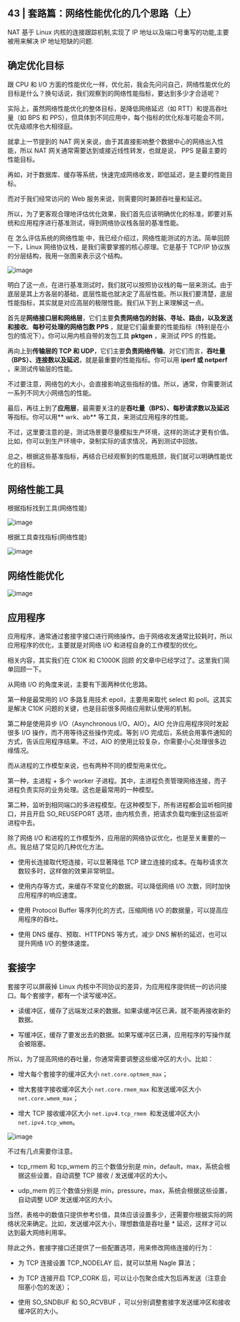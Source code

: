 43 | 套路篇：网络性能优化的几个思路（上）
----

NAT 基于  Linux 内核的连接跟踪机制,实现了 IP 地址以及端口号重写的功能,主要被用来解决 IP 地址短缺的问题.


确定优化目标
---

跟 CPU 和 I/O 方面的性能优化一样，优化前，我会先问问自己，网络性能优化的目标是什么？换句话说，我们观察到的网络性能指标，要达到多少才合适呢？

实际上，虽然网络性能优化的整体目标，是降低网络延迟（如 RTT）和提高吞吐量（如 BPS 和 PPS），但具体到不同应用中，每个指标的优化标准可能会不同，优先级顺序也大相径庭。

就拿上一节提到的 NAT 网关来说，由于其直接影响整个数据中心的网络出入性能，所以 NAT 网关通常需要达到或接近线性转发，也就是说， PPS 是最主要的性能目标。

再如，对于数据库、缓存等系统，快速完成网络收发，即低延迟，是主要的性能目标。

而对于我们经常访问的 Web 服务来说，则需要同时兼顾吞吐量和延迟。

所以，为了更客观合理地评估优化效果，我们首先应该明确优化的标准，即要对系统和应用程序进行基准测试，得到网络协议栈各层的基准性能。

在 怎么评估系统的网络性能 中，我已经介绍过，网络性能测试的方法。简单回顾一下，Linux 网络协议栈，是我们需要掌握的核心原理。它是基于 TCP/IP 协议族的分层结构，我用一张图来表示这个结构。


![image](../images/c7b5b16539f90caabb537362ee7c27ac.png)

明白了这一点，在进行基准测试时，我们就可以按照协议栈的每一层来测试。由于底层是其上方各层的基础，底层性能也就决定了高层性能。所以我们要清楚，底层性能指标，其实就是对应高层的极限性能。我们从下到上来理解这一点。


首先是**网络接口层和网络层**，它们主要**负责网络包的封装、寻址、路由，以及发送和接收**。**每秒可处理的网络包数 PPS** ，就是它们最重要的性能指标（特别是在小包的情况下）。你可以用内核自带的发包工具 **pktgen** ，来测试 PPS 的性能。

再向上到**传输层的 TCP 和 UDP**，它们主要**负责网络传输**。对它们而言，**吞吐量（BPS）、连接数以及延迟**，就是最重要的性能指标。你可以用 **iperf 或 netperf** ，来测试传输层的性能。

不过要注意，网络包的大小，会直接影响这些指标的值。所以，通常，你需要测试一系列不同大小网络包的性能。

最后，再往上到了**应用层**，最需要关注的是**吞吐量（BPS）、每秒请求数以及延迟**等指标。你可以用** wrk、ab** 等工具，来测试应用程序的性能。

不过，这里要注意的是，测试场景要尽量模拟生产环境，这样的测试才更有价值。比如，你可以到生产环境中，录制实际的请求情况，再到测试中回放。

总之，根据这些基准指标，再结合已经观察到的性能瓶颈，我们就可以明确性能优化的目标。


网络性能工具
---

根据指标找到工具(网络性能)

![image](../images/a1eb07e281e5795be83c11d7255c543b.png)

根据工具查找指标(网络性能)

![image](../images/0d87b39b89a1b7f325fc5477c0182ea0.png)


网络性能优化
---

![image](../images/a118911721f9b67ce9c83de15666753f.png)

应用程序
---

应用程序，通常通过套接字接口进行网络操作。由于网络收发通常比较耗时，所以应用程序的优化，主要就是对网络 I/O 和进程自身的工作模型的优化。

相关内容，其实我们在 C10K 和 C1000K 回顾 的文章中已经学过了。这里我们简单回顾一下。

从网络 I/O 的角度来说，主要有下面两种优化思路。

第一种是最常用的 I/O 多路复用技术 epoll，主要用来取代 select 和 poll。这其实是解决 C10K 问题的关键，也是目前很多网络应用默认使用的机制。

第二种是使用异步 I/O（Asynchronous I/O，AIO）。AIO 允许应用程序同时发起很多 I/O 操作，而不用等待这些操作完成。等到 I/O 完成后，系统会用事件通知的方式，告诉应用程序结果。不过，AIO 的使用比较复杂，你需要小心处理很多边缘情况。

而从进程的工作模型来说，也有两种不同的模型用来优化。


第一种，主进程 + 多个 worker 子进程。其中，主进程负责管理网络连接，而子进程负责实际的业务处理。这也是最常用的一种模型。

第二种，监听到相同端口的多进程模型。在这种模型下，所有进程都会监听相同接口，并且开启 SO_REUSEPORT 选项，由内核负责，把请求负载均衡到这些监听进程中去。

除了网络 I/O 和进程的工作模型外，应用层的网络协议优化，也是至关重要的一点。我总结了常见的几种优化方法。

- 使用长连接取代短连接，可以显著降低 TCP 建立连接的成本。在每秒请求次数较多时，这样做的效果非常明显。

- 使用内存等方式，来缓存不常变化的数据，可以降低网络 I/O 次数，同时加快应用程序的响应速度。

- 使用 Protocol Buffer 等序列化的方式，压缩网络 I/O 的数据量，可以提高应用程序的吞吐。

- 使用 DNS 缓存、预取、HTTPDNS 等方式，减少 DNS 解析的延迟，也可以提升网络 I/O 的整体速度。


套接字
---

套接字可以屏蔽掉 Linux 内核中不同协议的差异，为应用程序提供统一的访问接口。每个套接字，都有一个读写缓冲区。

- 读缓冲区，缓存了远端发过来的数据。如果读缓冲区已满，就不能再接收新的数据。

- 写缓冲区，缓存了要发出去的数据。如果写缓冲区已满，应用程序的写操作就会被阻塞。


所以，为了提高网络的吞吐量，你通常需要调整这些缓冲区的大小。比如：

- 增大每个套接字的缓冲区大小 `net.core.optmem_max`；

- 增大套接字接收缓冲区大小 `net.core.rmem_max` 和发送缓冲区大小 `net.core.wmem_max`；

- 增大 TCP 接收缓冲区大小 `net.ipv4.tcp_rmem `和发送缓冲区大小 `net.ipv4.tcp_wmem`。

![image](../images/5f2d4957663dd8bf3410da8180ab18f0.png)

不过有几点需要你注意。

- tcp_rmem 和 tcp_wmem 的三个数值分别是 min，default，max，系统会根据这些设置，自动调整 TCP 接收 / 发送缓冲区的大小。

- udp_mem 的三个数值分别是 min，pressure，max，系统会根据这些设置，自动调整 UDP 发送缓冲区的大小。

当然，表格中的数值只提供参考价值，具体应该设置多少，还需要你根据实际的网络状况来确定。比如，发送缓冲区大小，理想数值是吞吐量 * 延迟，这样才可以达到最大网络利用率。

除此之外，套接字接口还提供了一些配置选项，用来修改网络连接的行为：

- 为 TCP 连接设置 TCP_NODELAY 后，就可以禁用 Nagle 算法；

- 为 TCP 连接开启 TCP_CORK 后，可以让小包聚合成大包后再发送（注意会阻塞小包的发送）；

- 使用 SO_SNDBUF 和 SO_RCVBUF ，可以分别调整套接字发送缓冲区和接收缓冲区的大小。